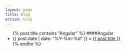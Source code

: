 ```yaml
---
layout: page
title: Blog
active: blog
---
```


<div>
<ul>
    {% post.title contains "Angular" %}
    ####Angular
      <li><span>{{ post.date | date: "%Y-%m-%d" }} &raquo; </span><a href="{{ post.url }}">{{ post.title }}</a></li>
    {% endfor %}
</ul>
</div>


